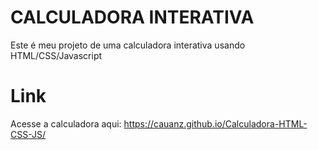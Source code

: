 # CALCULADORA INTERATIVA

Este é meu projeto de uma calculadora interativa usando HTML/CSS/Javascript


# Link

Acesse a calculadora aqui: https://cauanz.github.io/Calculadora-HTML-CSS-JS/
